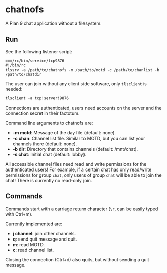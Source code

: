# chatnofs

A Plan 9 chat application without a filesystem.

## Run

See the following listener script:

	===/rc/bin/service/tcp9876
	#!/bin/rc
	tlssrv -a /path/to/chatnofs -m /path/to/motd -c /path/to/chanlist -b /path/to/chatdir

The user can join without any client side software, only `tlsclient` is needed:

	tlsclient -a tcp!server!9876

Connections are authenticated, users need accounts on the server and the connection secret in their factotum.

Command line arguments to chatnofs are:

- **-m motd**: Message of the day file (default: none).
- **-c chan**: Channel list file. Similar to MOTD, but you can list your channels there (default: none).
- **-b dir**: Directory that contains channels (default: /mnt/chat).
- **-s chat**: Initial chat (default: lobby).

All accessible channel files need read and write permissions for the authenticated users!
For example, if a certain chat has only read/write permissions for group `chat`, only users of group `chat` will be able to join the chat!
There is currently no read-only join.

## Commands

Commands start with a carriage return character (`\r`, can be easily typed with Ctrl+m).

Currently implemented are:

- **j channel**: join other channels.
- **q**: send quit message and quit.
- **m**: read MOTD.
- **c**: read channel list.

Closing the connection (Ctrl+d) also quits, but without sending a quit message.
